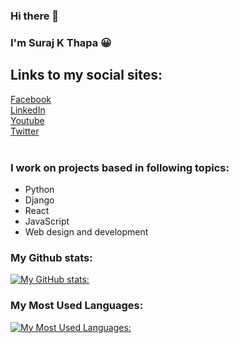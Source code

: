 ### Hi there 👋<br>
### I'm Suraj K Thapa 😀



## Links to my social sites:

<a href="https://www.facebook.com/sjkrta/">
    Facebook
</a>
<br>

<a href="https://www.linkedin.com/in/sjkrta/">
LinkedIn
</a>

<br>
<a href="https://www.youtube.com/channel/UC94DgUEKtzq9oZ3urWcufeQ">
Youtube
</a>
<br>

<a href="https://twitter.com/sjkrta">
Twitter
</a>
<br>
<br>


### I work on projects based in following topics:
* Python 
* Django
* React
* JavaScript
* Web design and development


### My Github stats:


[![My GitHub stats:](https://github-readme-stats.vercel.app/api?username=sjkrta)](https://github.com/sjkrta?tab=repositories)
<br>


### My Most Used Languages:


[![My Most Used Languages:](https://github-readme-stats.vercel.app/api/top-langs/?username=sjkrta&layout=compact)](https://github.com/sjkrta?tab=repositories)
